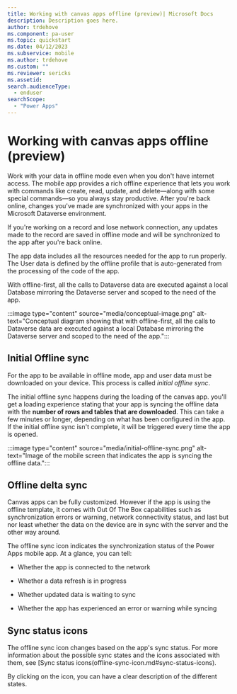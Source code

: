 ```yaml
---
title: Working with canvas apps offline (preview)| Microsoft Docs
description: Description goes here.
author: trdehove
ms.component: pa-user
ms.topic: quickstart
ms.date: 04/12/2023
ms.subservice: mobile
ms.author: trdehove
ms.custom: ""
ms.reviewer: sericks
ms.assetid: 
search.audienceType: 
  - enduser
searchScope:
  - "Power Apps"
---
```


# Working with canvas apps offline (preview)

Work with your data in offline mode even when you don't have internet access. The mobile app provides a rich offline experience that lets you work with commands like create, read, update, and delete—along with some special commands—so you always stay productive. After you're back online, changes you've made are synchronized with your apps in the Microsoft Dataverse environment.

If you're working on a record and lose network connection, any updates made to the record are saved in offline mode and will be synchronized to the app after you're back online.

The app data includes all the resources needed for the app to run properly. The User data is defined by the offline profile that is auto-generated from the processing of the code of the app.

With offline-first, all the calls to Dataverse data are executed against a local Database mirroring the Dataverse server and scoped to the need of the app.

:::image type="content" source="media/conceptual-image.png" alt-text="Conceptual diagram showing that with offline-first, all the calls to Dataverse data are executed against a local Database mirroring the Dataverse server and scoped to the need of the app.":::

## Initial Offline sync

For the app to be available in offline mode, app and user data must be downloaded on your device. This process is called *initial offline sync*.

The initial offline sync happens during the loading of the canvas app. you'll get a loading experience stating that your app is syncing the offline data with the **number of rows and tables that are downloaded**. This can take a few minutes or longer, depending on what has been configured in the app. If the initial offline sync isn't complete, it will be triggered every time the app is opened.

:::image type="content" source="media/initial-offline-sync.png" alt-text="Image of the mobile screen that indicates the app is syncing the offline data.":::

## Offline delta sync

Canvas apps can be fully customized. However if the app is using the offline template, it comes with Out Of The Box capabilities such as synchronization errors or warning, network connectivity status, and last but nor least whether the data on the device are in sync with the server and the other way around.

The offline sync icon indicates the synchronization status of the Power Apps mobile app. At a glance, you can tell:

-   Whether the app is connected to the network

-   Whether a data refresh is in progress

-   Whether updated data is waiting to sync

-   Whether the app has experienced an error or warning while syncing

## Sync status icons

The offline sync icon changes based on the app's sync status. For more information about the possible sync states and the icons associated with them, see [Sync status icons(offline-sync-icon.md#sync-status-icons).

By clicking on the icon, you can have a clear description of the different states.
